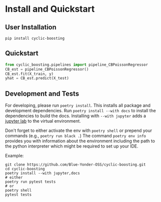 # Install and Quickstart

## User Installation

```
pip install cyclic-boosting
```

## Quickstart

```python
from cyclic_boosting.pipelines import pipeline_CBPoissonRegressor
CB_est = pipeline_CBPoissonRegressor()
CB_est.fit(X_train, y)
yhat = CB_est.predict(X_test)
```

## Development and Tests

For developing, please run `poetry install`. This installs all package and
development dependencies. Run `poetry install --with docs` to install the
dependencies to build the docs. Installing with `--with jupyter` adds a
[jupyter lab](https://jupyter.org/)
to the virtual environment.

Don't forget to either activate the env with `poetry shell` or prepend your
commands (e.g., `poetry run black .`) The command `poetry env info` provides you
with information about the environment including the path to the python
interpreter which might be required to set up your IDE.

Example:

```shell
git clone https://github.com/Blue-Yonder-OSS/cyclic-boosting.git
cd cyclic-boosting
poetry install --with jupyter,docs
# either
poetry run pytest tests
# or
poetry shell
pytest tests
```
